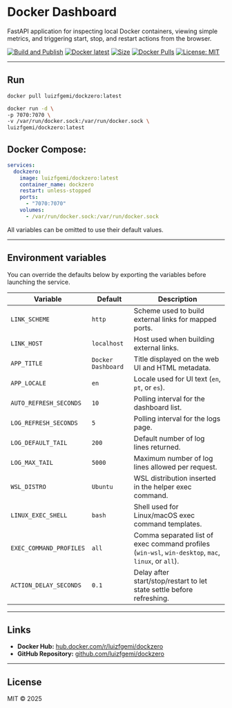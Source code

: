 # Docker Dashboard

FastAPI application for inspecting local Docker containers, viewing simple metrics, and triggering start, stop, and restart actions from the browser.

[![Build and Publish](https://github.com/luizfgemi/dockzero/actions/workflows/docker-publish.yml/badge.svg)](https://github.com/luizfgemi/dockzero/actions/workflows/docker-publish.yml)
[![Docker latest](https://img.shields.io/docker/v/luizfgemi/dockzero/latest?logo=docker&label=latest)](https://hub.docker.com/r/luizfgemi/dockzero/tags?name=latest)
[![Size](https://img.shields.io/docker/image-size/luizfgemi/dockzero/latest?logo=docker&label=size)](https://hub.docker.com/r/luizfgemi/dockzero/tags?name=latest)
[![Docker Pulls](https://img.shields.io/docker/pulls/luizfgemi/dockzero?logo=docker)](https://hub.docker.com/r/luizfgemi/dockzero)
[![License: MIT](https://img.shields.io/badge/License-MIT-blue.svg)](LICENSE)

---

## Run

```bash
docker pull luizfgemi/dockzero:latest

docker run -d \
-p 7070:7070 \
-v /var/run/docker.sock:/var/run/docker.sock \
luizfgemi/dockzero:latest
```

## Docker Compose:
```yaml
services:
  dockzero:
    image: luizfgemi/dockzero:latest
    container_name: dockzero
    restart: unless-stopped
    ports:
      - "7070:7070"
    volumes:
      - /var/run/docker.sock:/var/run/docker.sock
```

All variables can be omitted to use their default values.

---

## Environment variables

You can override the defaults below by exporting the variables before launching the service.

| Variable               | Default            | Description                                                           |
| ---------------------- | ------------------ | --------------------------------------------------------------------- |
| `LINK_SCHEME`          | `http`             | Scheme used to build external links for mapped ports.                 |
| `LINK_HOST`            | `localhost`        | Host used when building external links.                               |
| `APP_TITLE`            | `Docker Dashboard` | Title displayed on the web UI and HTML metadata.                      |
| `APP_LOCALE`           | `en`               | Locale used for UI text (`en`, `pt`, or `es`).                         |
| `AUTO_REFRESH_SECONDS` | `10`               | Polling interval for the dashboard list.                              |
| `LOG_REFRESH_SECONDS`  | `5`                | Polling interval for the logs page.                                   |
| `LOG_DEFAULT_TAIL`     | `200`              | Default number of log lines returned.                                 |
| `LOG_MAX_TAIL`         | `5000`             | Maximum number of log lines allowed per request.                      |
| `WSL_DISTRO`           | `Ubuntu`           | WSL distribution inserted in the helper exec command.                 |
| `LINUX_EXEC_SHELL`     | `bash`             | Shell used for Linux/macOS exec command templates.                    |
| `EXEC_COMMAND_PROFILES` | `all`             | Comma separated list of exec command profiles (`win-wsl`, `win-desktop`, `mac`, `linux`, or `all`). |
| `ACTION_DELAY_SECONDS` | `0.1`              | Delay after start/stop/restart to let state settle before refreshing. |

---

## Links

* **Docker Hub:** [hub.docker.com/r/luizfgemi/dockzero](https://hub.docker.com/r/luizfgemi/dockzero)
* **GitHub Repository:** [github.com/luizfgemi/dockzero](https://github.com/luizfgemi/dockzero)

---

## License

MIT © 2025
